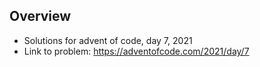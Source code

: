 ## Overview
   * Solutions for advent of code, day 7, 2021 
   * Link to problem: https://adventofcode.com/2021/day/7
